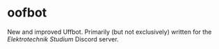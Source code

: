 # oofbot
New and improved Uffbot. Primarily (but not exclusively) written for the _Elektrotechnik Studium_ Discord server.
